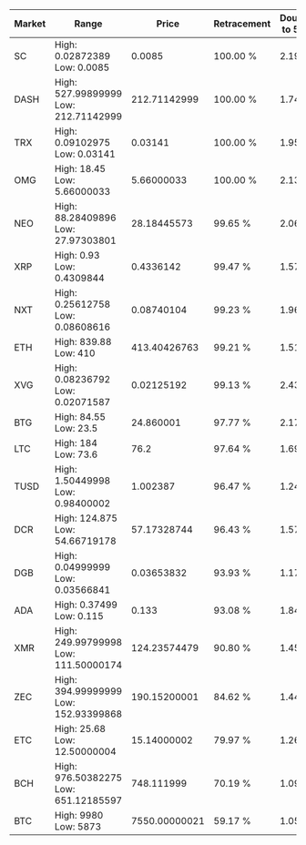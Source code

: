 | Market | Range | Price| Retracement | Doubles to 50% |
| --- | --- | --- | --- | --- |
| SC | High: 0.02872389<br />Low: 0.0085 | 0.0085 | 100.00 % | 2.19 |
| DASH | High: 527.99899999<br />Low: 212.71142999 | 212.71142999 | 100.00 % | 1.74 |
| TRX | High: 0.09102975<br />Low: 0.03141 | 0.03141 | 100.00 % | 1.95 |
| OMG | High: 18.45<br />Low: 5.66000033 | 5.66000033 | 100.00 % | 2.13 |
| NEO | High: 88.28409896<br />Low: 27.97303801 | 28.18445573 | 99.65 % | 2.06 |
| XRP | High: 0.93<br />Low: 0.4309844 | 0.4336142 | 99.47 % | 1.57 |
| NXT | High: 0.25612758<br />Low: 0.08608616 | 0.08740104 | 99.23 % | 1.96 |
| ETH | High: 839.88<br />Low: 410 | 413.40426763 | 99.21 % | 1.51 |
| XVG | High: 0.08236792<br />Low: 0.02071587 | 0.02125192 | 99.13 % | 2.43 |
| BTG | High: 84.55<br />Low: 23.5 | 24.860001 | 97.77 % | 2.17 |
| LTC | High: 184<br />Low: 73.6 | 76.2 | 97.64 % | 1.69 |
| TUSD | High: 1.50449998<br />Low: 0.98400002 | 1.002387 | 96.47 % | 1.24 |
| DCR | High: 124.875<br />Low: 54.66719178 | 57.17328744 | 96.43 % | 1.57 |
| DGB | High: 0.04999999<br />Low: 0.03566841 | 0.03653832 | 93.93 % | 1.17 |
| ADA | High: 0.37499<br />Low: 0.115 | 0.133 | 93.08 % | 1.84 |
| XMR | High: 249.99799998<br />Low: 111.50000174 | 124.23574479 | 90.80 % | 1.45 |
| ZEC | High: 394.99999999<br />Low: 152.93399868 | 190.15200001 | 84.62 % | 1.44 |
| ETC | High: 25.68<br />Low: 12.50000004 | 15.14000002 | 79.97 % | 1.26 |
| BCH | High: 976.50382275<br />Low: 651.12185597 | 748.111999 | 70.19 % | 1.09 |
| BTC | High: 9980<br />Low: 5873 | 7550.00000021 | 59.17 % | 1.05 |
